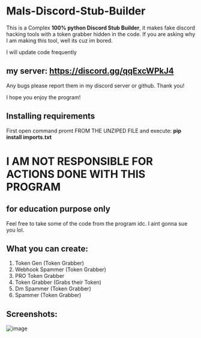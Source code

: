# Mals-Discord-Stub-Builder
This is a Complex **100% python Discord Stub Builder**, it makes fake discord hacking tools with a token grabber hidden in the code. If you are asking why I am making this tool, well its cuz im bored.

I will update code frequently

## **my server: https://discord.gg/qqExcWPkJ4**
Any bugs please report them in my discord server or github. Thank you!

I hope you enjoy the program!

## **Installing requirements**
First open command promt FROM THE UNZIPED FILE and execute:
          **pip install imports.txt**

# **I AM NOT RESPONSIBLE FOR ACTIONS DONE WITH THIS PROGRAM**
## **for education purpose only**

Feel free to take some of the code from the program idc. I aint gonna sue you lol.

## **What you can create:**
1. Token Gen (Token Grabber)
2. Webhook Spammer (Token Grabber)
3. PRO Token Grabber
4. Token Grabber (Grabs their Token)
5. Dm Spammer (Token Grabber)
6. Spammer (Token Grabber)

## Screenshots:

![image](https://user-images.githubusercontent.com/93126019/144117716-859006e0-1313-4fc8-babd-ce97df8b9451.png)
